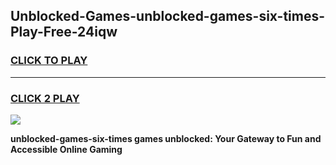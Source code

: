 
## Unblocked-Games-unblocked-games-six-times-Play-Free-24iqw
<h3>
<a href="https://premium76.site?title=unblocked-games-six-times&ref=18A">CLICK TO PLAY</a></h3>
<hr>

<h3>
<a href="https://premium76.site?title=unblocked-games-six-times&ref=18A">CLICK 2 PLAY</a>
  
</h3>

<a href="https://premium76.site?title=unblocked-games-six-times&ref=18A"><img src="https://clearcache.store/games.png"></a>


**unblocked-games-six-times games unblocked: Your Gateway to Fun and Accessible Online Gaming**
